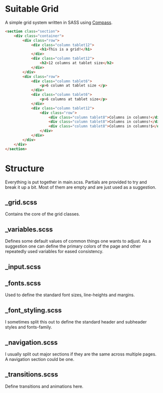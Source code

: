 Suitable Grid
=============

A simple grid system written in SASS using [Compass](http://compass-style.org).

```html
<section class="section">
	<div class="container">
		<div class="row">
			<div class="column tablet12">
				<h1>This is a grid!</h1>
			</div>
			<div class="column tablet12">
				<h2>12 columns at tablet size</h2>
			</div>
		</div>
		<div class="row">
			<div class="column tablet6">
				<p>6 column at tablet size </p>
			</div>
			<div class="column tablet6">
				<p>6 columns at tablet size</p>
			</div>
			<div class="column tablet12">
				<div class="row">
					<div class="column tablet8">Columns in columns!</div>
					<div class="column tablet8">Columns in columns!</div>
					<div class="column tablet8">Columns in columns!$</div>
				</div>
			</div>
		</div>
	</div>
</section>
```

# Structure
Everything is put together in main.scss. Partials are provided to try and break it up a bit. Most of them are empty and are just used as a suggestion.

## _grid.scss
Contains the core of the grid classes.

## _variables.scss
Defines some default values of common things one wants to adjust. As a suggestion one can define the primary colors of the page and other repeatedly used variables for eased consistency.

## _input.scss

## _fonts.scss
Used to define the standard font sizes, line-heights and margins.

## _font_styling.scss
I sometimes split this out to define the standard header and subheader styles and fonts-family.

## _navigation.scss
I usually split out major sections if they are the same across multiple pages. A navigation section could be one.

## _transitions.scss
Define transitions and animations here.


